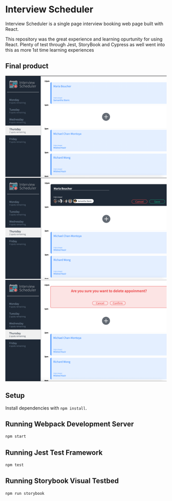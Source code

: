 # Interview Scheduler

Interview Scheduler is a single page interview booking web page built with React.

This repository was the great experience and learning opurtunity for using React. Plenty of test through Jest, StoryBook and Cypress as well went into this as more 1st time learning experiences

## Final product

!["Screenshot of the Main page"](https://github.com/bigbadaI/scheduler/blob/master/docs/Screen%20Shot%202021-02-24%20at%205.02.13%20PM.png?raw=true)
!["Screenshot of the Edit"](https://github.com/bigbadaI/scheduler/blob/master/docs/Screen%20Shot%202021-02-24%20at%205.02.25%20PM.png?raw=true)
!["Screenshot of the Delete confirmation"](https://github.com/bigbadaI/scheduler/blob/master/docs/Screen%20Shot%202021-02-24%20at%205.02.37%20PM.png?raw=true)

## Setup

Install dependencies with `npm install`.

## Running Webpack Development Server

```sh
npm start
```

## Running Jest Test Framework

```sh
npm test
```

## Running Storybook Visual Testbed

```sh
npm run storybook
```
